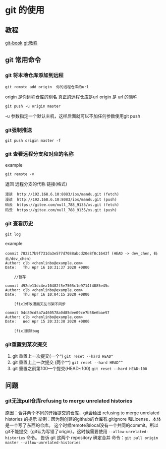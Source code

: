 # git 的使用

## 教程

[git-book](https://git-scm.com/book/zh/v2)
[git教程](http://www.yiibai.com/git/git_push.html)

## git 常用命令

### git 将本地仓库添加到远程

`git remote add origin  你的远程仓库的url`

origin 是你远程仓库的别名
真正的远程仓库是url
origin 是 url 的简称

`git push -u origin master`

-u 参数指定一个默认主机，这样后面就可以不加任何参数使用git push

### git强制推送

`git push origin master -f`

### git 查看远程分支和对应的名称

example

`git remote -v`

返回  远程分支的代称 链接(格式)

```
漫读	http://192.168.6.10:8083/ios/mandu.git (fetch)
漫读	http://192.168.6.10:8083/ios/mandu.git (push)
码云	https://gitee.com/null_788_9135/xs.git (fetch)
码云	https://gitee.com/null_788_9135/xs.git (push)
```

### git 查看历史

`git log`

example

```
commit 782217b9f731da3e577d7088abcd20e8f0c1643f (HEAD -> dev_chen, 码云/dev_chen)
Author: clb <chenlinbo@example.com>
Date:   Thu Apr 16 10:31:37 2020 +0800

    //暂存

commit d92de13dc4ea10482f5e7505c1e9714f4885e45c
Author: clb <chenlinbo@example.com>
Date:   Thu Apr 16 10:04:15 2020 +0800

    [fix]修改漫画天乩书架不同步

commit 04c89cd5a7a460578a0d85dee09ce7b58e6bae97
Author: clb <chenlinbo@example.com>
Date:   Wed Apr 15 20:33:38 2020 +0800

    [fix]删除bug
```
### git重置到某次提交
1. git 重置上一次提交(一个^)
`git reset --hard HEAD^`
2. git 重置上上一次提交 (两个^^)
`git reset --hard HEAD^^`
3. git 重置之前第100一个提交(HEAD~100)
`git reset --hard HEAD~100`

## 问题

### git无法pull仓库refusing to merge unrelated histories

原因：合并两个不同的开始提交的仓库，git会给出 refusing to merge unrelated histories 的提示
举例：因为刚创建的github的仓库有.gitignore 和License，本体是一个写了东西的仓库。
这个时候remote和local没有一个共同的commit。所以
git不能提交（git认为写错了origin）。这时候需要使用 `--allow-unrelated-histories` 命令。
告诉 git 这两个 repository 确定合并
命令：`git pull origin master --allow-unrelated-histories`
